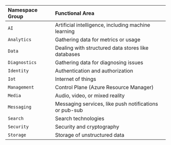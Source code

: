| Namespace Group  | Functional Area                                        |
|:-----------------|:-------------------------------------------------------|
| `AI`             | Artificial intelligence, including machine learning    |
| `Analytics`      | Gathering data for metrics or usage                    |
| `Data`           | Dealing with structured data stores like databases     |
| `Diagnostics`    | Gathering data for diagnosing issues                   |
| `Identity`       | Authentication and authorization                       |
| `Iot`            | Internet of things                                     |
| `Management`     | Control Plane (Azure Resource Manager)                 |
| `Media`          | Audio, video, or mixed reality                         |
| `Messaging`      | Messaging services, like push notifications or pub-sub |
| `Search`         | Search technologies                                    |
| `Security`       | Security and cryptography                              |
| `Storage`        | Storage of unstructured data                           |
